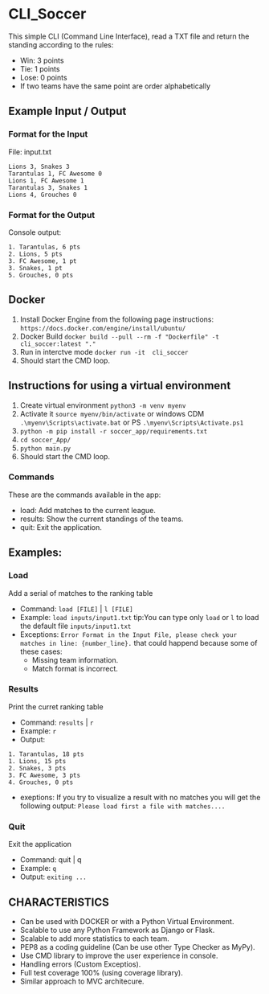 # CLI_Soccer
This simple CLI (Command Line Interface), read a TXT file and return the standing according
to the rules:
- Win: 3 points 
- Tie: 1 points
- Lose: 0 points 
- If two teams have the same point are order alphabetically

## Example Input / Output
### Format for the Input
File: input.txt
```
Lions 3, Snakes 3
Tarantulas 1, FC Awesome 0
Lions 1, FC Awesome 1
Tarantulas 3, Snakes 1
Lions 4, Grouches 0
```
### Format for the Output
Console output:
```
1. Tarantulas, 6 pts
2. Lions, 5 pts
3. FC Awesome, 1 pt
3. Snakes, 1 pt
5. Grouches, 0 pts
```

## Docker
1. Install Docker Engine from the following page instructions: `https://docs.docker.com/engine/install/ubuntu/`
2. Docker Build `docker build --pull --rm -f "Dockerfile" -t cli_soccer:latest "."`
3. Run in interctve mode `docker run -it  cli_soccer`
4. Should start the CMD loop.

## Instructions for using a virtual environment 
1. Create virtual environment `python3 -m venv myenv`
2. Activate it `source myenv/bin/activate` or windows CDM `.\myenv\Scripts\activate.bat` or PS `.\myenv\Scripts\Activate.ps1` 
3. `python -m pip install -r soccer_app/requirements.txt`
4. `cd soccer_App/`
5. `python main.py`
6. Should start the CMD loop.

### Commands
These are the commands available in the app:
- load: Add matches to the current league.
- results: Show the current standings of the teams.
- quit: Exit the application.

## Examples:
### Load
Add a serial of matches to the ranking table
- Command: `load [FILE]` | `l [FILE]`
- Example: `load inputs/input1.txt`
tip:You can type only `load` or `l` to load the default file `inputs/input1.txt`
- Exceptions: `Error Format in the Input File, please check your matches in line: {number_line}.` that could happend because some of these cases:
  - Missing team information.
  - Match format is incorrect.

### Results
Print the curret ranking table
- Command: `results` | `r`
- Example: `r`
- Output: 
```
1. Tarantulas, 18 pts
1. Lions, 15 pts
2. Snakes, 3 pts
3. FC Awesome, 3 pts
4. Grouches, 0 pts
```
- exeptions: If you try to visualize a result with no matches you will get the following output:
`Please load first a file with matches....`

### Quit
Exit the application
- Command: quit | q
- Example: `q`
- Output: `exiting ... `

## CHARACTERISTICS
- Can be used with DOCKER or with a Python Virtual Environment.
- Scalable to use any Python Framework as Django or Flask.
- Scalable to add more statistics to each team.
- PEP8 as a coding guideline (Can be use other Type Checker as MyPy).
- Use CMD library to improve the user experience in console.
- Handling errors (Custom Exceptios). 
- Full test coverage 100% (using coverage library).
- Similar approach to MVC architecure. 
